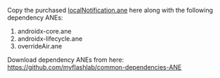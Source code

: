 Copy the purchased [localNotification.ane](https://www.myflashlabs.com/product/local-notification-ane-adobe-air-native-extension/) here along with the following dependency ANEs:

1. androidx-core.ane
1. androidx-lifecycle.ane
1. overrideAir.ane

Download dependency ANEs from here: https://github.com/myflashlab/common-dependencies-ANE
